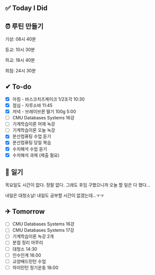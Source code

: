 
## ✅ Today I Did


## ⏰ 루틴 만들기

기상: 08시 40분

등교: 10시 30분

하교: 18시 40분

취침: 24시 30분 

## ✔ To-do

- [x] 아침 - 바스크치즈케이크 1/2조각 10:30
- [X] 점심 - 자루소바 11:45
- [x] 저녁 - 브레이브퀸 딸기 100g 5:00
- [ ] CMU Databases Systems 16강
- [ ] 기계학습이론 어제 녹강
- [ ] 기계학습이론 오늘 녹강
- [x] 분산컴퓨팅 수업 듣기
- [x] 분산컴퓨팅 당일 복습
- [x] 수치해석 수업 듣기
- [x] 수치해석 과제 (제출 필요)

## 💭 일기

목요일도 시간이 없다. 정말 없다. 그래도 후임 구했으니까 오늘 할 일은 다 했다...

내일은 대청소날! 내일도 공부할 시간이 없겠는데...ㅜㅜ

## ✈ Tomorrow

- [ ] CMU Databases Systems 16강
- [ ] CMU Databases Systems 17강
- [ ] 기계학습이론 녹강 2개
- [ ] 분컴 정리 마무리
- [ ] 대청소 14:30
- [ ] 인수인계 16:00
- [ ] 교양배드민턴 수업
- [ ] 하이민턴 정기운동 18:00
